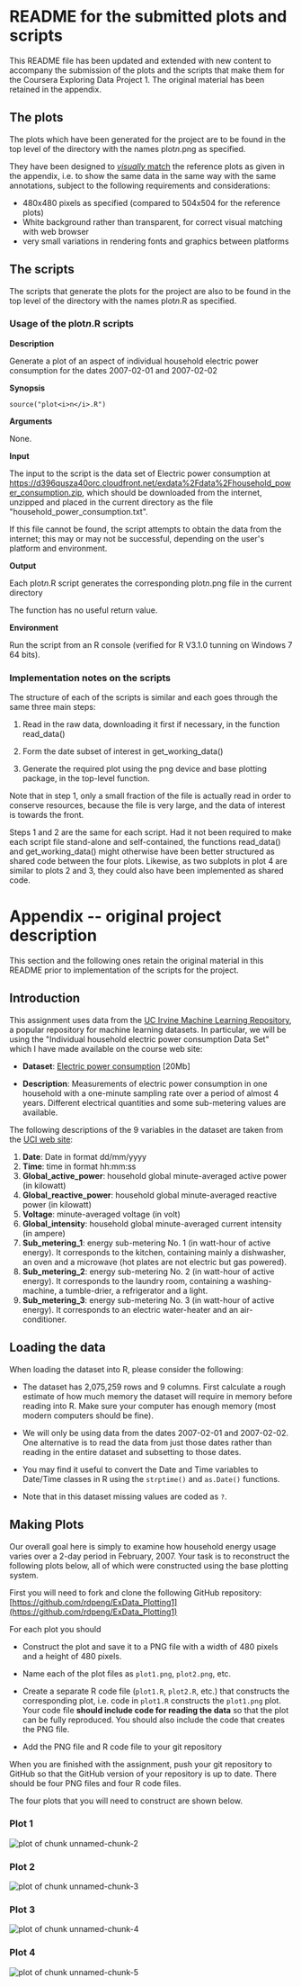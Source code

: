 # README for the submitted plots and scripts

This README file has been updated and extended with new content to accompany the submission of the plots and the scripts that make them for the Coursera Exploring Data Project 1. The original material has been retained in the appendix.

## The plots

The plots which have been generated for the project are to be found in the top level of the directory with the names plot<i>n</i>.png as specified.

They have been designed to [_visually_ match](https://class.coursera.org/exdata-005/forum/thread?thread_id=3#post-10) the reference plots as given in the appendix, i.e. to show the same data in the same way with the same annotations, subject to the following requirements and considerations:

* 480x480 pixels as specified (compared to 504x504 for the reference plots)
* White background rather than transparent, for correct visual matching with web browser 
* very small variations in rendering fonts and graphics between platforms

## The scripts

The scripts that generate the plots for the project are also to be found in the top level of the directory with the names plot<i>n</i>.R as specified. 


### Usage of the plot<i>n</i>.R scripts


**Description**

Generate a plot of an aspect of individual household electric power consumption for the dates 2007-02-01 and 2007-02-02

**Synopsis**

    source("plot<i>n</i>.R")

**Arguments**

None.

**Input**

The input to the script is the data set of Electric power consumption at
https://d396qusza40orc.cloudfront.net/exdata%2Fdata%2Fhousehold_power_consumption.zip,
which should be downloaded from the internet, unzipped and placed in the current directory as the file "household_power_consumption.txt".

If this file cannot be found, the script attempts to obtain the data from the internet; this may or may not be successful, depending on the user's platform and environment.
 
**Output**

Each plot<i>n</i>.R script generates the corresponding plot<i>n</i>.png file in the current directory

The function has no useful return value.

**Environment**

Run the script from an R console (verified for R V3.1.0 tunning on Windows 7 64 bits). 

### Implementation notes on the scripts

The structure of each of the scripts is similar and each goes through the same three main steps:

1. Read in the raw data, downloading it first if necessary, in the function read_data()

2. Form the date subset of interest in get_working_data()

3. Generate the required plot using the png device and base plotting package, in the top-level function.

Note that in step 1, only a small fraction of the file is actually read in order to conserve resources, because the file is very large, and the data of interest is towards the front. 

Steps 1 and 2 are the same for each script. Had it not been required to make each script file stand-alone and self-contained, the functions read_data() and get_working_data() might otherwise have been better structured as shared code between the four plots. Likewise, as two subplots in plot 4 are similar to plots 2 and 3, they could also have been implemented as shared code.

# Appendix -- original project description

This section and the following ones retain the original material in this README prior to implementation of the scripts for the project.

## Introduction 


This assignment uses data from
the <a href="http://archive.ics.uci.edu/ml/">UC Irvine Machine
Learning Repository</a>, a popular repository for machine learning
datasets. In particular, we will be using the "Individual household
electric power consumption Data Set" which I have made available on
the course web site:


* <b>Dataset</b>: <a href="https://d396qusza40orc.cloudfront.net/exdata%2Fdata%2Fhousehold_power_consumption.zip">Electric power consumption</a> [20Mb]

* <b>Description</b>: Measurements of electric power consumption in
one household with a one-minute sampling rate over a period of almost
4 years. Different electrical quantities and some sub-metering values
are available.


The following descriptions of the 9 variables in the dataset are taken
from
the <a href="https://archive.ics.uci.edu/ml/datasets/Individual+household+electric+power+consumption">UCI
web site</a>:

<ol>
<li><b>Date</b>: Date in format dd/mm/yyyy </li>
<li><b>Time</b>: time in format hh:mm:ss </li>
<li><b>Global_active_power</b>: household global minute-averaged active power (in kilowatt) </li>
<li><b>Global_reactive_power</b>: household global minute-averaged reactive power (in kilowatt) </li>
<li><b>Voltage</b>: minute-averaged voltage (in volt) </li>
<li><b>Global_intensity</b>: household global minute-averaged current intensity (in ampere) </li>
<li><b>Sub_metering_1</b>: energy sub-metering No. 1 (in watt-hour of active energy). It corresponds to the kitchen, containing mainly a dishwasher, an oven and a microwave (hot plates are not electric but gas powered). </li>
<li><b>Sub_metering_2</b>: energy sub-metering No. 2 (in watt-hour of active energy). It corresponds to the laundry room, containing a washing-machine, a tumble-drier, a refrigerator and a light. </li>
<li><b>Sub_metering_3</b>: energy sub-metering No. 3 (in watt-hour of active energy). It corresponds to an electric water-heater and an air-conditioner.</li>
</ol>

## Loading the data





When loading the dataset into R, please consider the following:

* The dataset has 2,075,259 rows and 9 columns. First
calculate a rough estimate of how much memory the dataset will require
in memory before reading into R. Make sure your computer has enough
memory (most modern computers should be fine).

* We will only be using data from the dates 2007-02-01 and
2007-02-02. One alternative is to read the data from just those dates
rather than reading in the entire dataset and subsetting to those
dates.

* You may find it useful to convert the Date and Time variables to
Date/Time classes in R using the `strptime()` and `as.Date()`
functions.

* Note that in this dataset missing values are coded as `?`.


## Making Plots

Our overall goal here is simply to examine how household energy usage
varies over a 2-day period in February, 2007. Your task is to
reconstruct the following plots below, all of which were constructed
using the base plotting system.

First you will need to fork and clone the following GitHub repository:
[https://github.com/rdpeng/ExData_Plotting1](https://github.com/rdpeng/ExData_Plotting1)


For each plot you should

* Construct the plot and save it to a PNG file with a width of 480
pixels and a height of 480 pixels.

* Name each of the plot files as `plot1.png`, `plot2.png`, etc.

* Create a separate R code file (`plot1.R`, `plot2.R`, etc.) that
constructs the corresponding plot, i.e. code in `plot1.R` constructs
the `plot1.png` plot. Your code file **should include code for reading
the data** so that the plot can be fully reproduced. You should also
include the code that creates the PNG file.

* Add the PNG file and R code file to your git repository

When you are finished with the assignment, push your git repository to
GitHub so that the GitHub version of your repository is up to
date. There should be four PNG files and four R code files.


The four plots that you will need to construct are shown below. 


### Plot 1


![plot of chunk unnamed-chunk-2](figure/unnamed-chunk-2.png) 


### Plot 2

![plot of chunk unnamed-chunk-3](figure/unnamed-chunk-3.png) 


### Plot 3

![plot of chunk unnamed-chunk-4](figure/unnamed-chunk-4.png) 


### Plot 4

![plot of chunk unnamed-chunk-5](figure/unnamed-chunk-5.png) 

